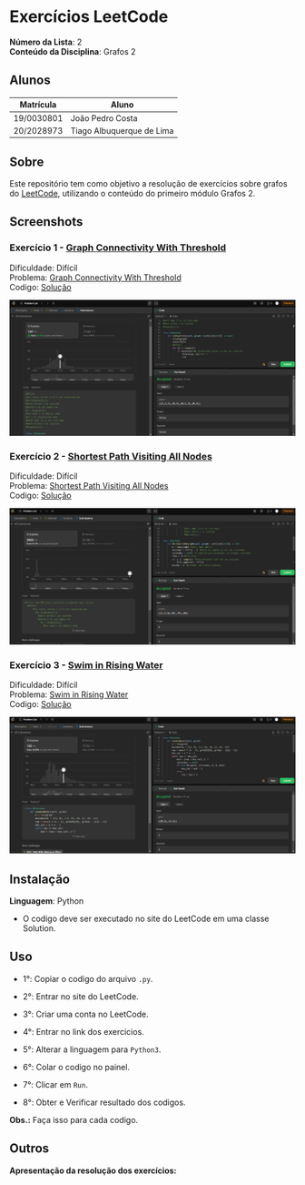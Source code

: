 # Exercícios LeetCode

**Número da Lista**: 2<br>
**Conteúdo da Disciplina**: Grafos 2<br>
 
## Alunos
|Matrícula | Aluno |
| -- | -- |
| 19/0030801  | João Pedro Costa |
| 20/2028973  | Tiago Albuquerque de Lima |

## Sobre 
Este repositório tem como objetivo a resolução de exercícios sobre grafos do [LeetCode](https://leetcode.com/), utilizando o conteúdo do primeiro módulo Grafos 2.

## Screenshots
### Exercício 1 - [Graph Connectivity With Threshold](https://leetcode.com/problems/graph-connectivity-with-threshold)

Dificuldade: Difícil<br>
Problema: [Graph Connectivity With Threshold](https://github.com/projeto-de-algoritmos-2024/Grafos2_Leet_code/blob/fb4759ed8216200700579af728aec3573d62d5d1/Graph_Connectivity_With_Threshold/Graph_Connectivity_With_Threshold.md)<br>
Codigo: [Solução]()<br>

![](https://github.com/projeto-de-algoritmos-2024/Grafos1_Leet_code/blob/abd62d3dc67481af3569a15132d0b0c86a9d0b8c/Assets/Media_1.png)<br>

### Exercício 2 - [Shortest Path Visiting All Nodes](https://leetcode.com/problems/shortest-path-visiting-all-nodes)

Dificuldade: Difícil<br>
Problema: [Shortest Path Visiting All Nodes](https://github.com/projeto-de-algoritmos-2024/Grafos1_Leet_code/blob/f3e19332d95e98cc8c1240acdc223761b2f81d66/Shortest_Path_Visiting_All_Nodes/Shortest_Path_Visiting_All_Nodes.md)<br>
Codigo: [Solução](https://github.com/projeto-de-algoritmos-2024/Grafos1_Leet_code/blob/6a058599447c62dabaf3df7487aa86881b65f488/Shortest_Path_Visiting_All_Nodes/Shortest_Path_Visiting_All_Nodes.py)<br>

![](https://github.com/projeto-de-algoritmos-2024/Grafos1_Leet_code/blob/3664a0110fab71e6fca580e2ecf9609724d1560f/Assets/Media_2.png)<br>

### Exercício 3 - [Swim in Rising Water](https://leetcode.com/problems/swim-in-rising-water)

Dificuldade: Difícil<br>
Problema: [Swim in Rising Water](https://github.com/projeto-de-algoritmos-2024/Grafos1_Leet_code/blob/ffbb8f1de75ef2ad16797861b76464c1c5249435/swim-in-rising-water/Swim_in_rising_water.md)<br>
Codigo: [Solução](https://github.com/projeto-de-algoritmos-2024/Grafos1_Leet_code/blob/2d1cbf5d662e32e0163ba36d8482921b5e5bdf5a/swim-in-rising-water/swim-in-rising-water.py)<br>

![](https://github.com/projeto-de-algoritmos-2024/Grafos1_Leet_code/blob/6a670c97d8a16dbde8c92aad1abb293cffb54ed0/Assets/Media_3.png)<br>

## Instalação 
**Linguagem**: Python<br>
- O codigo deve ser executado no site do LeetCode em uma classe Solution.

## Uso 
- 1°: Copiar o codigo do arquivo ```.py```.
 
- 2°: Entrar no site do LeetCode.
 
- 3°: Criar uma conta no LeetCode.
 
- 4°: Entrar no link dos exercicios.
 
- 5°: Alterar a linguagem para ```Python3```.
 
- 6°: Colar o codigo no painel.
 
- 7°: Clicar em ```Run```.
 
- 8°: Obter e Verificar resultado dos codigos.

**Obs.:** Faça isso para cada codigo.

## Outros 
**Apresentação da resolução dos exercícios:** 



